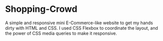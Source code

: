 # Shopping-Crowd
A simple and responsive mini E-Commerce-like website to get my hands dirty with HTML and CSS. I used CSS Flexbox to coordinate the layout, and the power of CSS media queries to make it responsive.
